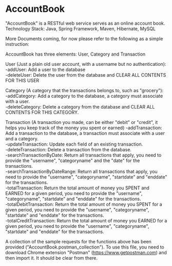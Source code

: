 # AccountBook
"AccountBook" is a RESTful web service serves as an online account book. Technology Stack: Java, Spring Framework, Maven, Hibernate, MySQL

More Documents coming, for now please refer to the following as a simple instruction:

AccountBook has three elements: User, Category and Transaction

User (Just a plain old user account, with a username but no authentication):  
-addUser: Add a user to the database  
-deleteUser: Delete the user from the database and CLEAR ALL CONTENTS FOR THIS USER  

Category (A category that the transactions belongs to, such as "grocery"):  
-addCategory: Add a category to the database, a category must associate with a user.  
-deleteCategory: Delete a category from the database and CLEAR ALL CONTENTS FOR THIS CATEGORY.  

Transaction (A transaction you made, can be either "debit" or "credit", it helps you keep track of the money you spent or earned)
-addTransaction: Add a transaction to the database, a transaction must associate with a user and a category.  
-updateTransaction: Update each field of an existing transaction.  
-deleteTransaction: Delete a transaction from the database.  
-searchTransactionByDate: Return all transactions that apply, you need to provide the "username", "categoryname" and the "date" for the transactions.  
-searchTransactionByDateRange: Return all transactions that apply, you need to provide the "username", "categoryname", "startdate" and "enddate" for the transactions.  
-totalTransaction: Return the total amount of money you SPENT and EARNED for a given period, you need to provide the "username", "categoryname", "startdate" and "enddate" for the transactions.  
-totalDebitTransaction: Return the total amount of money you SPENT for a given period, you need to provide the "username", "categoryname", "startdate" and "enddate" for the transactions.  
-totalCreditTransaction: Return the total amount of money you EARNED for a given period, you need to provide the "username", "categoryname", "startdate" and "enddate" for the transactions.  


A collection of the sample requests for the functions above has been provided ("AccountBook.postman_collection"). To use this file, you need to download Chrome extension "Postman" (https://www.getpostman.com) and then import it. It should be clear from there.
